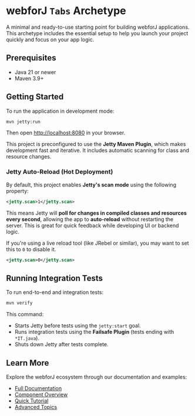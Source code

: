 # webforJ `Tabs` Archetype

A minimal and ready-to-use starting point for building webforJ applications. This archetype includes the essential setup to help you launch your project quickly and focus on your app logic.

## Prerequisites

- Java 21 or newer  
- Maven 3.9+

## Getting Started

To run the application in development mode:

```bash
mvn jetty:run
```

Then open [http://localhost:8080](http://localhost:8080) in your browser.

This project is preconfigured to use the **Jetty Maven Plugin**, which makes development fast and iterative. It includes automatic scanning for class and resource changes.

### Jetty Auto-Reload (Hot Deployment)

By default, this project enables **Jetty's scan mode** using the following property:

```xml
<jetty.scan>1</jetty.scan>
```

This means Jetty will **poll for changes in compiled classes and resources every second**, allowing the app to **auto-reload** without restarting the server. This is great for quick feedback while developing UI or backend logic.

If you're using a live reload tool (like JRebel or similar), you may want to set this to `0` to disable it.

```xml
<jetty.scan>0</jetty.scan>
```

## Running Integration Tests

To run end-to-end and integration tests:

```bash
mvn verify
```

This command:
- Starts Jetty before tests using the `jetty:start` goal.
- Runs integration tests using the **Failsafe Plugin** (tests ending with `*IT.java`).
- Shuts down Jetty after tests complete.

## Learn More

Explore the webforJ ecosystem through our documentation and examples:

- [Full Documentation](https://docs.webforj.com)
- [Component Overview](https://docs.webforj.com/docs/components/overview)
- [Quick Tutorial](https://docs.webforj.com/docs/introduction/tutorial/overview)
- [Advanced Topics](https://docs.webforj.com/docs/advanced/overview)